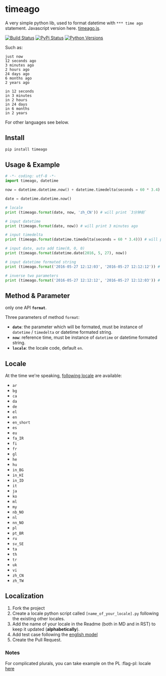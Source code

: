 # timeago

A very simple python lib, used to format datetime with `*** time ago` statement. Javascript version here. [timeago.js](https://github.com/hustcc/timeago.js).

[![Build Status](https://travis-ci.org/hustcc/timeago.svg?branch=master)](https://travis-ci.org/hustcc/timeago) [![PyPi Status](https://img.shields.io/pypi/v/timeago.svg)](https://pypi.python.org/pypi/timeago) [![Python Versions](https://img.shields.io/pypi/pyversions/timeago.svg)](https://pypi.python.org/pypi/timeago) 

Such as: 

```
just now
12 seconds ago
3 minutes ago
2 hours ago
24 days ago
6 months ago
2 years ago

in 12 seconds
in 3 minutes
in 2 hours
in 24 days
in 6 months
in 2 years
```

For other languages see below. 

## Install

```sh
pip install timeago
```


## Usage & Example

```py
# -*- coding: utf-8 -*-
import timeago, datetime

now = datetime.datetime.now() + datetime.timedelta(seconds = 60 * 3.4)

date = datetime.datetime.now()

# locale
print (timeago.format(date, now, 'zh_CN')) # will print `3分钟前`

# input datetime
print (timeago.format(date, now)) # will print 3 minutes ago

# input timedelta
print (timeago.format(datetime.timedelta(seconds = 60 * 3.4))) # will print 3 minutes ago

# input date, auto add time(0, 0, 0)
print (timeago.format(datetime.date(2016, 5, 27), now))

# input datetime formated string
print (timeago.format('2016-05-27 12:12:03', '2016-05-27 12:12:12')) # will print just now

# inverse two parameters
print (timeago.format('2016-05-27 12:12:12', '2016-05-27 12:12:03')) # will print a while

```


## Method & Parameter

only one API **`format`**.

Three parameters of method `format`:

 - **`date`**: the parameter which will be formated, must be instance of `datetime` / `timedelta` or datetime formated string.
 - **`now`**: reference time, must be instance of `datetime` or datetime formated string.
 - **`locale`**: the locale code, default `en`. 


## Locale

At the time we're speaking, [following locale](src/timeago/locales) are available:
 - `ar`
 - `bg`
 - `ca`
 - `da`
 - `de`
 - `el`
 - `en`
 - `en_short`
 - `es`
 - `eu`
 - `fa_IR`
 - `fi`
 - `fr`
 - `gl`
 - `he`
 - `hu`
 - `in_BG`
 - `in_HI`
 - `in_ID`
 - `it`
 - `ja`
 - `ko`
 - `ml`
 - `my`
 - `nb_NO`
 - `nl`
 - `nn_NO`
 - `pl`
 - `pt_BR`
 - `ru`
 - `sv_SE`
 - `ta`
 - `th`
 - `tr`
 - `uk`
 - `vi`
 - `zh_CN`
 - `zh_TW`


## Localization

1. Fork the project
2. Create a locale python script called `[name_of_your_locale].py` following the existing other locales.
3. Add the name of your locale in the Readme (both in MD and in RST) to keep it updated (**alphabetically**).
4. Add test case following the [english model](/test/testcase.py#L50)
5. Create the Pull Request.

### Notes

For complicated plurals, you can take example on the PL :flag-pl: locale [here](src/timeago/locales/pl.py)
